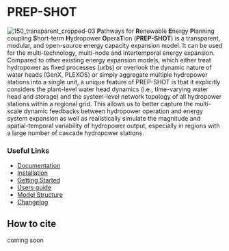 # PREP-SHOT
![150_transparent_cropped-03](https://user-images.githubusercontent.com/50036800/221886195-3113531b-f9c4-4c6a-bb66-612c8b9c3d9a.png)
**P**athways for **R**enewable **E**nergy **P**lanning coupling **S**hort-term **H**ydropower **O**pera**T**ion (**PREP-SHOT**) is a transparent, modular, and open-source energy capacity expansion model. It can be used for the multi-technology, multi-node and intertemporal energy expansion. Compared to other existing energy expansion models, which either treat hydropower as fixed processes (urbs) or overlook the dynamic nature of water heads (GenX, PLEXOS) or simply aggregate multiple hydropower stations into a single unit, a unique feature of PREP-SHOT is that it explicitly considers the plant-level water head dynamics (i.e., time-varying water head and storage) and the system-level network topology of all hydropower stations within a regional grid. This allows us to better capture the multi-scale dynamic feedbacks between hydropower operation and energy system expansion as well as realistically simulate the magnitude and spatial-temporal variability of hydropower output, especially in regions with a large number of cascade hydropower stations.

### Useful Links

- [Documentation](https://prep-next.github.io/PREP-SHOT/index.html)
- [Installation](https://prep-next.github.io/PREP-SHOT/Installation.html)
- [Getting Started](https://prep-next.github.io/PREP-SHOT/Introduction.html)
- [Users guide](https://prep-next.github.io/PREP-SHOT/Users_guide.html)
- [Model Structure](https://prep-next.github.io/PREP-SHOT/Model_structure.html)
- [Changelog](https://prep-next.github.io/PREP-SHOT/Changelog.html)

## How to cite

coming soon



